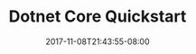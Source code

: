 ---
title: "Dotnet Core Quickstart"
date: 2017-11-08T21:43:55-08:00
tags: []
categories: []
draft: true
---
